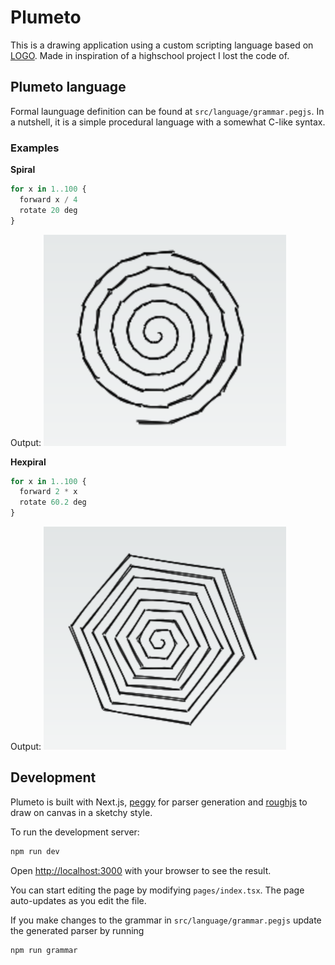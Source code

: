 # Plumeto

This is a drawing application using a custom scripting language based on [LOGO](https://en.wikipedia.org/wiki/Logo_(programming_language)). Made in inspiration of a highschool project I lost the code of.

## Plumeto language

Formal launguage definition can be found at `src/language/grammar.pegjs`. In a nutshell, it is a simple procedural language with a somewhat C-like syntax.

### Examples

**Spiral**
``` python
for x in 1..100 {
  forward x / 4
  rotate 20 deg
}
```
Output:
![spiral](screenshots/spiral.png)

**Hexpiral**
``` python
for x in 1..100 {
  forward 2 * x
  rotate 60.2 deg
}
```
Output:
![hexpiral](screenshots/hexpiral.png)

## Development

Plumeto is built with Next.js, [peggy](https://github.com/peggyjs/peggy) for parser generation and [roughjs](https://github.com/rough-stuff/rough) to draw on canvas in a sketchy style.

To run the development server:

```bash
npm run dev
```

Open [http://localhost:3000](http://localhost:3000) with your browser to see the result.

You can start editing the page by modifying `pages/index.tsx`. The page auto-updates as you edit the file.

If you make changes to the grammar in `src/language/grammar.pegjs` update the generated parser by running

```bash
npm run grammar
```
